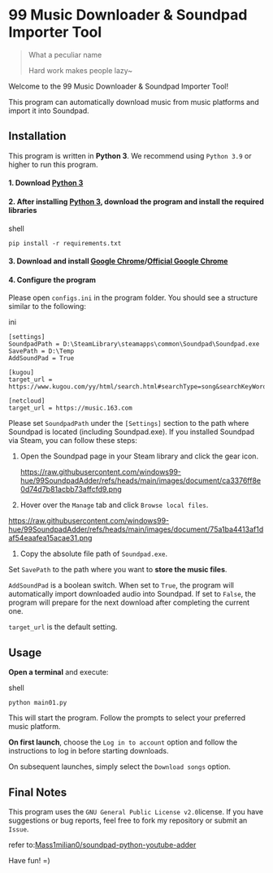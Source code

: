 # 99 Music Downloader & Soundpad Importer Tool

> What a peculiar name
>
> Hard work makes people lazy~

Welcome to the 99 Music Downloader & Soundpad Importer Tool!

This program can automatically download music from music platforms and import it into Soundpad.

## Installation

This program is written in **Python 3**. We recommend using `Python 3.9` or higher to run this program.

#### 1. Download [Python 3](https://www.python.org/downloads/)

#### 2. After installing [Python 3](https://www.python.org/downloads/), download the program and install the required libraries

shell

```
pip install -r requirements.txt
```

#### 3. Download and install [Google Chrome](https://www.google.cn/intl/zh-CN_ALL/chrome/fallback/)/[Official Google Chrome](https://www.google.com/intl/zh_cn/chrome/)

#### 4. Configure the program

Please open `configs.ini` in the program folder. You should see a structure similar to the following:

ini

```
[settings]
SoundpadPath = D:\SteamLibrary\steamapps\common\Soundpad\Soundpad.exe
SavePath = D:\Temp
AddSoundPad = True

[kugou]
target_url = https://www.kugou.com/yy/html/search.html#searchType=song&searchKeyWord=

[netcloud]
target_url = https://music.163.com
```

Please set `SoundpadPath` under the `[Settings]` section to the path where Soundpad is located (including Soundpad.exe). If you installed Soundpad via Steam, you can follow these steps:

1. Open the Soundpad page in your Steam library and click the gear icon.

   https://raw.githubusercontent.com/windows99-hue/99SoundpadAdder/refs/heads/main/images/document/ca3376ff8e0d74d7b81acbb73affcfd9.png

2. Hover over the `Manage` tab and click `Browse local files`.

https://raw.githubusercontent.com/windows99-hue/99SoundpadAdder/refs/heads/main/images/document/75a1ba4413af1daf54eaafea15acae31.png

1. Copy the absolute file path of `Soundpad.exe`.

Set `SavePath` to the path where you want to **store the music files**.

`AddSoundPad` is a boolean switch. When set to `True`, the program will automatically import downloaded audio into Soundpad. If set to `False`, the program will prepare for the next download after completing the current one.

`target_url` is the default setting.

## Usage

**Open a terminal** and execute:

shell

```
python main01.py
```

This will start the program. Follow the prompts to select your preferred music platform.

**On first launch**, choose the `Log in to account` option and follow the instructions to log in before starting downloads.

On subsequent launches, simply select the `Download songs` option.

## Final Notes

This program uses the `GNU General Public License v2.0`license. If you have suggestions or bug reports, feel free to fork my repository or submit an `Issue`.

refer to:[Mass1milian0/soundpad-python-youtube-adder](https://github.com/Mass1milian0/soundpad-python-youtube-adder)

Have fun! =)